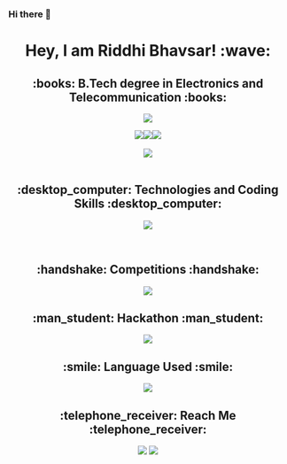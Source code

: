 ### Hi there 👋

<!--
**ridzb/ridzb** is a ✨ _special_ ✨ repository because its `README.md` (this file) appears on your GitHub profile.

Here are some ideas to get you started:

- 🔭 I’m currently working on ...
- 🌱 I’m currently learning ...
- 👯 I’m looking to collaborate on ...
- 🤔 I’m looking for help with ...
- 💬 Ask me about ...
- 📫 How to reach me: ...
- 😄 Pronouns: ...
- ⚡ Fun fact: ...
-->

<h1 align="center">Hey, I am Riddhi Bhavsar! :wave:</h1>
<h2 align="center">:books: B.Tech degree in Electronics and Telecommunication :books:</h2>

<p align="center">
  <a href="https://github.com/ridzb/"><img src="https://readme-typing-svg.herokuapp.com?lines=Electronics+and+Telecommunication+Engg+Student;Java%20|%20Python%20|+SQL%20|%20Computer+Networks;&center=true&width=550&height=40"></a>
</p>

<div align="center">
<img src='https://img.shields.io/github/followers/ridzb?logo=Github&style=for-the-badge'><img src="https://img.shields.io/github/stars/ridzb?style=for-the-badge"><a href="https://github.com/ridzb/"><img src="https://komarev.com/ghpvc/?username=ridzb&style=for-the-badge"></a>
</div>
<!-- <a align="center" href="https://portfolio-sachin-dabhade.web.app/#">![Personal Website](https://img.shields.io/website?style=for-the-badge&up_color=blue&up_message=Personal%20PortFolio&url=https://portfolio-sachin-dabhade.web.app/#)</a> -->
<br>
<div align="center">
<img src="https://github-readme-stats.vercel.app/api?username=ridzb&show_icons=true&theme=chartreuse-dark">
</div>
<!-- ![Sachin's GitHub stats](https://github-readme-stats.vercel.app/api?username=ridzb&show_icons=true&theme=chartreuse-dark) -->

<br>
<h2 align="center">:desktop_computer: Technologies and Coding Skills :desktop_computer:</h2>
<!-- <div align="center">
<!-- <img align="center" src="https://img.shields.io/badge/Python-3776AB?style=for-the-badge&logo=python&logoColor=white"><img align="center" src="https://img.shields.io/badge/HTML-239120?style=for-the-badge&logo=html5&logoColor=white"><img align="center" src="https://img.shields.io/badge/Bootstrap-563D7C?style=for-the-badge&logo=bootstrap&logoColor=white"><img align="center" src="https://img.shields.io/badge/MySQL-00000F?style=for-the-badge&logo=mysql&logoColor=white"><img align="center" src="https://img.shields.io/badge/Django-092E20?style=for-the-badge&logo=django&logoColor=white"><img align="center" src="https://img.shields.io/badge/C-00599C?style=for-the-badge&logo=c&logoColor=white"> -->
<!-- </div> -->
<p align="center">
  <a href="https://github.com/ridzb/"><img src="https://readme-typing-svg.herokuapp.com?lines=Java%20|%20Python%20|+SQL%20|%20Computer+Networks|%20Latex;&center=true&width=550&height=40"></a>
</p>
<!-- ![Sachin's GitHub stats](https://img.shields.io/badge/Python-3776AB?style=for-the-badge&logo=python&logoColor=white) -->
<!-- ![Sachin's GitHub stats](https://img.shields.io/badge/HTML-239120?style=for-the-badge&logo=html5&logoColor=white) -->
<!-- ![Sachin's GitHub stats](https://img.shields.io/badge/Bootstrap-563D7C?style=for-the-badge&logo=bootstrap&logoColor=white) -->
<!-- ![Sachin's GitHub stats](https://img.shields.io/badge/MySQL-00000F?style=for-the-badge&logo=mysql&logoColor=white) -->
<!-- ![Sachin's GitHub stats](https://img.shields.io/badge/Django-092E20?style=for-the-badge&logo=django&logoColor=white) -->
<!-- ![Sachin's GitHub stats](https://img.shields.io/badge/C-00599C?style=for-the-badge&logo=c&logoColor=white) -->

<br>
<h2 align="center">:handshake: Competitions :handshake:</h2>
<p align="center">
  <a href="https://github.com/ridzb/"><img src="https://readme-typing-svg.herokuapp.com?lines=Students+Innovation+Festival;IISF+2022+MANIT+Bhopal;Selected+in+top+100+teams+in+India;&center=true&width=550&height=40"></a>
</p>

<h2 align="center">:man_student: Hackathon :man_student:</h2>
<p align="center">
  <a href="https://github.com/ridzb/"><img src="https://readme-typing-svg.herokuapp.com?lines=2nd+Edition+of+Poornima+Hackathon+2023;2nd+Edition+of+Poornima+Hackathon+2023;Tech+hunt+College+level+Hachathon;&center=true&width=550&height=40"></a>
</p>

<h2 align="center">:smile: Language Used :smile:</h2>
<div align="center"><img src="https://github-readme-stats.vercel.app/api/top-langs/?username=ridzb&layout=compact"></div>


<h2 align="center">:telephone_receiver: Reach Me :telephone_receiver:</h2>
<div align="center">
<a href="https://www.linkedin.com/in/shuddhodhan-surwade-a493b7215/"><img src="https://img.shields.io/badge/LinkedIn-0077B5?style=for-the-badge&logo=linkedin&logoColor=white"></a>
<!-- <a href="https://www.github.com/ridzb/"><img src="https://img.shields.io/badge/GitHub-100000?style=for-the-badge&logo=github&logoColor=white"></a> -->
<a href="mailto:sssurwade2212@gmail.com"><img src="https://img.shields.io/badge/Gmail-D14836?style=for-the-badge&logo=gmail&logoColor=white"></a>
</div>
